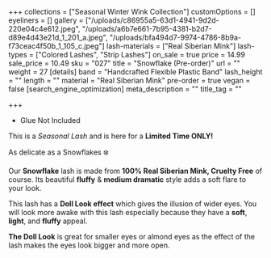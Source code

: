 +++
collections = ["Seasonal Winter Wink Collection"]
customOptions = []
eyeliners = []
gallery = ["/uploads/c86955a5-63d1-4941-9d2d-220e04c4e612.jpeg", "/uploads/a6b7e661-7b95-4381-b2d7-d89e4d43e21d_1_201_a.jpeg", "/uploads/bfa494d7-9974-4786-8b9a-f73ceac4f50b_1_105_c.jpeg"]
lash-materials = ["Real Siberian Mink"]
lash-types = ["Colored Lashes", "Strip Lashes"]
on_sale = true
price = 14.99
sale_price = 10.49
sku = "027"
title = "Snowflake (Pre-order)"
url = ""
weight = 27
[details]
band = "Handcrafted Flexible Plastic Band"
lash_height = ""
length = ""
material = "Real Siberian Mink"
pre-order = true
vegan = false
[search_engine_optimization]
meta_description = ""
title_tag = ""

+++
* Glue Not Included

This is a _Seasonal Lash_ and is here for a **Limited Time ONLY!**

As delicate as a Snowflakes ❄️ 

Our **Snowflake** lash is made from **100% Real Siberian Mink, Cruelty Free** of course. Its beautiful **fluffy** & **medium dramatic** style adds a soft flare to your look.

This lash has a **Doll Look effect** which gives the illusion of wider eyes. You will look more awake with this lash especially because they have a **soft**, **light**, and **fluffy** appeal.

**The Doll Look** is great for smaller eyes or almond eyes as the effect of the lash makes the eyes look bigger and more open.